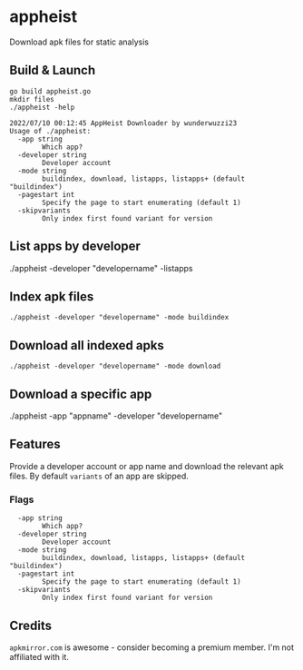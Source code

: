 # appheist

Download apk files for static analysis


## Build & Launch

```
go build appheist.go
mkdir files
./appheist -help

2022/07/10 00:12:45 AppHeist Downloader by wunderwuzzi23
Usage of ./appheist:
  -app string
        Which app?
  -developer string
        Developer account
  -mode string
        buildindex, download, listapps, listapps+ (default "buildindex")
  -pagestart int
        Specify the page to start enumerating (default 1)
  -skipvariants
        Only index first found variant for version
```


## List apps by developer
./appheist -developer "developername" -listapps

## Index apk files
`./appheist -developer "developername" -mode buildindex`

## Download all indexed apks
`./appheist -developer "developername" -mode download`

## Download a specific app
./appheist -app "appname" -developer "developername"


## Features

Provide a developer account or app name and download the relevant apk files.
By default `variants` of an app are skipped.

### Flags

```
  -app string
        Which app?
  -developer string
        Developer account
  -mode string
        buildindex, download, listapps, listapps+ (default "buildindex")
  -pagestart int
        Specify the page to start enumerating (default 1)
  -skipvariants
        Only index first found variant for version
```   

## Credits

`apkmirror.com` is awesome - consider becoming a premium member. I'm not affiliated with it.
